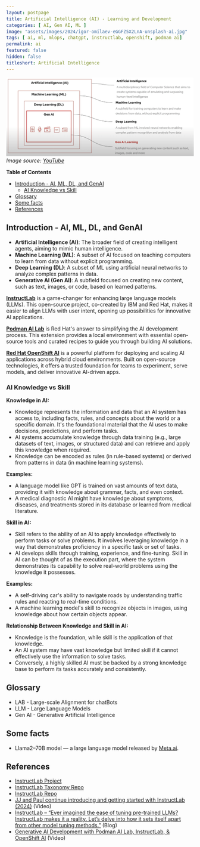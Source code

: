 ```yaml
---
layout: postpage
title: Artificial Intelligence (AI) - Learning and Development
categories: [ AI, Gen AI, ML ]
image: "assets/images/2024/igor-omilaev-eGGFZ5X2LnA-unsplash-ai.jpg"
tags: [ ai, ml, mlops, chatgpt, instructlab, openshift, podman ai]
permalink: ai
featured: false
hidden: false
titleshort: Artificial Intelligence
---
```


![AI, ML, DL and GenAI](assets/images/2024/ai-ml-dl-genai.png)
*Image source: [YouTube](https://www.youtube.com/watch?v=tZj8j3fdXy4)*

**Table of Contents**

- [Introduction - AI, ML, DL, and GenAI](#introduction---ai-ml-dl-and-genai)
  - [AI Knowledge vs Skill](#ai-knowledge-vs-skill)
- [Glossary](#glossary)
- [Some facts](#some-facts)
- [References](#references)

## Introduction - AI, ML, DL, and GenAI

- **Artificial Intelligence (AI)**: The broader field of creating intelligent agents, aiming to mimic human intelligence.
- **Machine Learning (ML)**: A subset of AI focused on teaching computers to learn from data without explicit programming.
- **Deep Learning (DL)**: A subset of ML using artificial neural networks to analyze complex patterns in data.
- **Generative AI (Gen AI)**: A subfield focused on creating new content, such as text, images, or code, based on learned patterns.

**[InstructLab](https://www.redhat.com/en/topics/ai/what-is-instructlab)** is a game-changer for enhancing large language models (LLMs). This open-source project, co-created by IBM and Red Hat, makes it easier to align LLMs with user intent, opening up possibilities for innovative AI applications.

**[Podman AI Lab](https://podman-desktop.io/docs/ai-lab)** is Red Hat's answer to simplifying the AI development process. This extension provides a local environment with essential open-source tools and curated recipes to guide you through building AI solutions.

**[Red Hat OpenShift AI](https://www.redhat.com/en/technologies/cloud-computing/openshift/openshift-ai)** is a powerful platform for deploying and scaling AI applications across hybrid cloud environments. Built on open-source technologies, it offers a trusted foundation for teams to experiment, serve models, and deliver innovative AI-driven apps.

### AI Knowledge vs Skill

**Knowledge in AI:**

- Knowledge represents the information and data that an AI system has access to, including facts, rules, and concepts about the world or a specific domain. It's the foundational material that the AI uses to make decisions, predictions, and perform tasks.
- AI systems accumulate knowledge through data training (e.g., large datasets of text, images, or structured data) and can retrieve and apply this knowledge when required.
- Knowledge can be encoded as rules (in rule-based systems) or derived from patterns in data (in machine learning systems).

**Examples:**

- A language model like GPT is trained on vast amounts of text data, providing it with knowledge about grammar, facts, and even context.
- A medical diagnostic AI might have knowledge about symptoms, diseases, and treatments stored in its database or learned from medical literature.

**Skill in AI:**

- Skill refers to the ability of an AI to apply knowledge effectively to perform tasks or solve problems. It involves leveraging knowledge in a way that demonstrates proficiency in a specific task or set of tasks.
- AI develops skills through training, experience, and fine-tuning. Skill in AI can be thought of as the execution part, where the system demonstrates its capability to solve real-world problems using the knowledge it possesses.

**Examples:**

- A self-driving car's ability to navigate roads by understanding traffic rules and reacting to real-time conditions.
- A machine learning model's skill to recognize objects in images, using knowledge about how certain objects appear.

**Relationship Between Knowledge and Skill in AI:**

- Knowledge is the foundation, while skill is the application of that knowledge.
- An AI system may have vast knowledge but limited skill if it cannot effectively use the information to solve tasks.
- Conversely, a highly skilled AI must be backed by a strong knowledge base to perform its tasks accurately and consistently.


## Glossary

- LAB - Large-scale Alignment for chatBots
- LLM - Large Language Models
- Gen AI - Generative Artificial Intelligence

## Some facts

- Llama2–70B model — a large language model released by [Meta.ai](https://www.meta.ai/).

## References

- [InstructLab Project](https://github.com/instructlab)
- [InstructLab Taxonomy Repo](https://github.com/instructlab/taxonomy)
- [InstructLab Repo](https://github.com/instructlab/instructlab)
- [JJ and Paul continue introducing and getting started with InstructLab (2024)](https://www.youtube.com/watch?v=UArqlnAxNWk) (Video)
- [InstructLab – “Ever imagined the ease of tuning pre-trained LLMs? InstructLab makes it a reality. Let’s delve into how it sets itself apart from other model tuning methods.”](https://medium.com/@syeda9118/instructlab-ever-imagined-the-ease-of-tuning-pre-trained-llms-3331ccea8d88) (Blog)
- [Generative AI Development with Podman AI Lab, InstructLab, & OpenShift AI](https://www.youtube.com/watch?v=tZj8j3fdXy4) (Video)